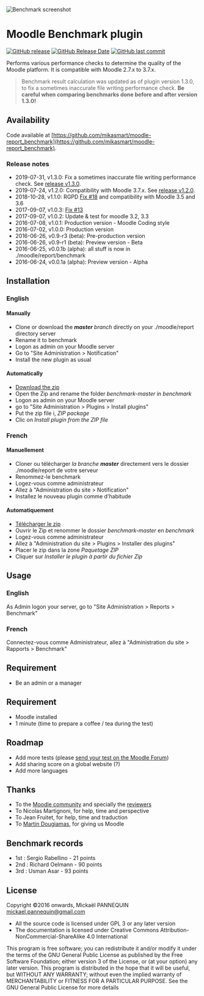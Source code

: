 ![Benchmark screenshot](https://github.com/mikasmart/moodle-report_benchmark/blob/master/screenshot.jpg)

# Moodle Benchmark plugin

[![GitHub release](https://img.shields.io/github/release/mikasmart/moodle-report_benchmark.svg)](https://github.com/mikasmart/moodle-report_benchmark/releases/latest)
[![GitHub Release Date](https://img.shields.io/github/release-date/mikasmart/moodle-report_benchmark.svg)](https://github.com/mikasmart/moodle-report_benchmark/releases/latest)
[![GitHub last commit](https://img.shields.io/github/last-commit/mikasmart/moodle-report_benchmark.svg)](https://github.com/mikasmart/moodle-report_benchmark/commits/)

Performs various performance checks to determine the quality of the Moodle platform. It is compatible with Moodle 2.7.x to 3.7.x.

> Benchmark result calculation was updated as of plugin version 1.3.0, to fix a sometimes inaccurate file writing performance check. __Be careful when comparing benchmarks done before and after version 1.3.0!__

## Availability

Code available at [https://github.com/mikasmart/moodle-report_benchmark](https://github.com/mikasmart/moodle-report_benchmark).

### Release notes

* 2019-07-31, v1.3.0: Fix a sometimes inaccurate file writing performance check. See [release v1.3.0](https://github.com/mikasmart/moodle-report_benchmark/releases/tag/v1.3.0).
* 2019-07-24, v1.2.0: Compatibility with Moodle 3.7.x. See [release v1.2.0](https://github.com/mikasmart/moodle-report_benchmark/releases/tag/v1.2.0).
* 2018-10-28, v1.1.0: RGPD [Fix #18](https://github.com/mikasmart/moodle-report_benchmark/issues/18) and compatibility with Moodle 3.5 and 3.6
* 2017-09-07, v1.0.3: [Fix #13](https://github.com/mikasmart/moodle-report_benchmark/issues/13)
* 2017-09-07, v1.0.2: Update & test for moodle 3.2, 3.3
* 2016-07-08, v1.0.1: Production version - Moodle Coding style
* 2016-07-02, v1.0.0: Production version
* 2016-06-26, v0.9-r3 (beta): Pre-production version
* 2016-06-26, v0.9-r1 (beta): Preview version - Beta
* 2016-06-25, v0.0.1b (alpha): all stuff is now in ./moodle/report/benchmark
* 2016-06-24, v0.0.1a (alpha): Preview version - Alpha

## Installation
### English

#### Manually
* Clone or download the ***master*** *branch* directly on your  ./moodle/report directory server
* Rename it to benchmark
* Logon as admin on your Moodle server
* Go to "Site Administration > Notification"
* Install the new plugin as usual

#### Automatically
* [Download the zip](https://github.com/mikasmart/moodle-report_benchmark/archive/master.zip)
* Open the Zip and rename the folder *benchmark-master* in *benchmark*
* Logon as admin on your Moodle server
* go to "Site Administration > Plugins > Install plugins"
* Put the zip file i, *ZIP package*
* Clic on *Install plugin from the ZIP file*

### French

#### Manuellement
* Cloner ou télécharger *la branche* ***master*** directement vers le dossier ./moodle/report de votre serveur
* Renommez-le benchmark
* Logez-vous comme administrateur
* Allez à "Administration du site > Notification"
* Installez le nouveau plugin comme d'habitude

#### Automatiquement
* [Télécharger le zip](https://github.com/mikasmart/moodle-report_benchmark/archive/master.zip)
* Ouvrir le Zip et renommer le dossier *benchmark-master* en *benchmark*
* Logez-vous comme administrateur
* Allez à "Administration du site > Plugins > Installer des plugins"
* Placer le zip dans la zone *Paquetage ZIP*
* Cliquer sur *Installer le plugin à partir du fichier Zip*

## Usage

### English
As Admin logon your server, go to "Site Administration > Reports > Benchmark"

### French
Connectez-vous comme Administrateur, allez à "Administration du site > Rapports > Benchmark"

## Requirement

- Be an admin or a manager

## Requirement

- Moodle installed
- 1 minute (time to prepare a coffee / tea during the test)

## Roadmap

- Add more tests (please [send your test on the Moodle Forum](https://moodle.org/mod/forum/discuss.php?d=335282))
- Add sharing score on a global website (?)
- Add more languages

## Thanks

* To the [Moodle community](https://moodle.org/) and specially the [reviewers](https://moodle.org/mod/forum/discuss.php?d=335357)
* To Nicolas Martignoni, for help, time and perspective
* To Jean Fruitet, for help, time and traduction
* To [Martin Dougiamas](https://en.wikipedia.org/wiki/Martin_Dougiamas), for giving us Moodle

## Benchmark records

* 1st : Sergio Rabellino - 21 points
* 2nd : Richard Oelmann - 90 points
* 3rd : Usman Asar - 93 points

## License

Copyright ©2016 onwards, Mickaël PANNEQUIN <mickael.pannequin@gmail.com>

* All the source code is licensed under GPL 3 or any later version
* The documentation is licensed under Creative Commons Attribution-NonCommercial-ShareAlike 4.0 International

This program is free software; you can redistribute it and/or modify it under the terms of the GNU General Public License as published by the Free Software Foundation; either version 3 of the License, or (at your option) any later version. This program is distributed in the hope that it will be useful, but WITHOUT ANY WARRANTY; without even the implied warranty of MERCHANTABILITY or FITNESS FOR A PARTICULAR PURPOSE. See the GNU General Public License for more details
